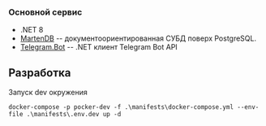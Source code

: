 ### Основной сервис

* .NET 8
* [MartenDB](https://martendb.io/documents/) -- документоориентированная СУБД поверх PostgreSQL.
* [Telegram.Bot](https://telegrambots.github.io/book/) -- .NET клиент Telegram Bot API

## Разработка

Запуск dev окружения

```shell
docker-compose -p pocker-dev -f .\manifests\docker-compose.yml --env-file .\manifests\.env.dev up -d
```
